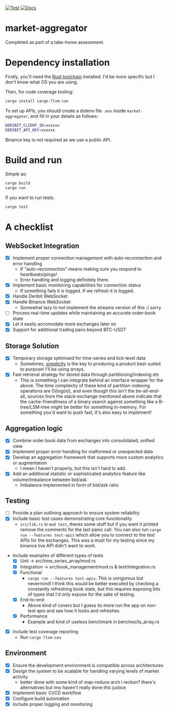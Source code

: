 [![Test](https://github.com/a1exxd0/market-aggregator/actions/workflows/rust.yml/badge.svg)](https://github.com/a1exxd0/market-aggregator/actions/workflows/rust.yml)
[![Docs](https://github.com/a1exxd0/market-aggregator/actions/workflows/pages.yml/badge.svg)](https://github.com/a1exxd0/market-aggregator/actions/workflows/pages.yml)
# market-aggregator
Completed as part of a take-home assessment.


# Dependency installation
Firstly, you'll need the [Rust toolchain](https://doc.rust-lang.org/cargo/getting-started/installation.html) installed. I'd be more specific but I don't know what OS you are using.

Then, for code coverage tooling:
```sh
cargo install cargo-llvm-cov
```

To set up APIs, you should create a dotenv file `.env` inside `market-aggregator`, and fill in your details as follows:
```sh
DERIBIT_CLIENT_ID=xxxxxx
DERIBIT_API_KEY=xxxxxx
```
Binance key is not required as we use a public API.
# Build and run
Simple as:
```rust
cargo build
cargo run
```
If you want to run tests:
```rust
cargo test
```
# A checklist
## WebSocket Integration
- [X] Implement proper connection management with auto-reconnection and error handling
  - If "auto-reconnection" means making sure you respond to heartbeats/pings!
  - Error handling and logging definitely there.
- [X] Implement basic monitoring capabilities for connection status
  - If something fails it is logged. If we refresh it is logged.
- [X] Handle Deribit WebSocket
- [X] Handle Binance WebSocket
  - Somewhat lazy to not implement the streams version of this :( sorry
- [ ] Process real-time updates while maintaining an accurate order-book state
- [X] Let it easily accomodate more exchanges later on
- [X] Support for additional trading pairs beyond BTC-USDT
## Storage Solution
- [X] Temporary storage optimised for time-series and tick-level data
  - Sometimes, [simplicity](https://quant.stackexchange.com/questions/613/what-is-the-best-data-structure-implementation-for-representing-a-time-series) is the key to producing a product best-suited to purpose! I'll be using arrays.
- [X] Fast retrieval strategy for stored data through partitioning/indexing etc
  - This is something I can integrate behind an interface wrapper for the above. The time complexity of these kind of partition-indexing operations are O(log(n)), and even though this isn't the be-all-end-all, sources from the stack-exchange mentioned above indicate that the cache-friendliness of a binary search against something like a B-tree/LSM-tree *might* be better for something in-memory. For something you'd want to push fast, it's also easy to implement!
## Aggregation logic
- [X] Combine order book data from exchanges into consolidated, unified view
- [X] Implement proper error handling for malformed or unexpected data
- [X] Develop an aggregation framework that supports more custom analytics or augmentation
  - I mean I haven't properly, but this isn't hard to add.
- [X] Add an additional statistic or sophisticated analytics feature like volume/imbalance between bid/ask
  - Imbalance implemented in form of bid/ask ratio
## Testing
- [ ] Provide a plan outlining approach to ensure system reliability
- [X] Include basic test cases demonstrating core functionality
  - `src/lib.rs` in `mod test`, theres some stuff but if you want it printed remove the comments for the last panic call. You can also run `cargo run --features test-apis` which allow you to connect to the test APIs for the exchanges. This was a must for my testing since my binance live API didn't want to work. 
- Include examples of different types of tests
  - [X] Unit -> src/time_series_array/mod.rs
  - [X] Integration -> src/book_management/mod.rs & test/integration.rs
  - [X] Functional
    - `cargo run --features test-apis`. This is unrigorous but nevermind! I think this would be better executed by checking a constantly refreshing book state, but this requires exposing bits of types that I'd only expose for the sake of testing.
  - [X] End-to-end
    - Above kind of covers but I guess its more run the app on non-test apis and see how it looks and refreshes
  - [X] Performance
    - Example and kind of useless benchmark in benches/ts_array.rs
- [X] Include test coverage reporting
  - Run `cargo llvm-cov`
## Environment
- [X] Ensure the development environment is compatible across architectures
- [X] Design the system to be scalable for handling varying levels of market activity
  - better done with some kind of map-reduce arch i reckon? there's alternatives but imo haven't really done this justice
- [X] Implement basic CI/CD workflow
- [X] Configure build automation
- [X] Include proper logging and monitoring
